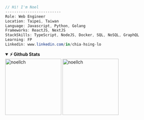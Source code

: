 ```csharp
// Hi! I'm Noel
-------------------------
Role: Web Engineer
Location: Taipei, Taiwan
Language: Javascript, Python, Golang
Frameworks: ReactJS, NextJS
StackSkills: TypeScript, NodeJS, Docker, SQL, NoSQL, GraphQL
Learning: FP
Linkedin: www.linkedin.com/in/chia-hsing-lo
```

<details open="true">	
<summary><b>⚡ Github Stats</b></summary>
<img height="180em" src="https://github-readme-stats.vercel.app/api?username=noellch&hide_border=true&show_icons=true&include_all_commits=true&count_private=true&include_orgs=true" alt="noellch" />

<img height="180em" src="https://github-readme-stats.vercel.app/api/top-langs?username=noellch&show_icons=true&locale=en&layout=compact&langs_count=7&hide_border=true&hide=c" alt="noellch" />
</details>	

